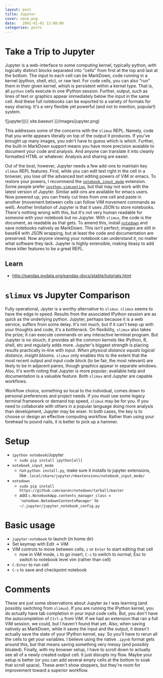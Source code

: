 ```yaml
---
layout: post
title: Jupyter
cover: none.png
date:   2091-01-01 12:00:00
categories: posts
---
```



# Take a Trip to Jupyter

Jupyter is a web-interface to some computing kernel, typically python, with logically distinct blocks separated into "cells" from first at the top and last at the bottom.  The input to each cell can be MarkDown, code running in a kernel (python, shell, etc), or raw text.  For code cells, you can also "run" them in their given kernel, whish is persistent within a kernel type.  That is, all `python` cells execute in one IPython session.  Further, output, such as lines of text or graphics appear immediately below the input in the same cell.  And these full notebooks can be exported to a variety of formats for easy sharing.  It's a very flexible yet powerful (and not to mention, popular!) system.

![jupyter]({{ site.baseurl }}/images/jupyter.png)

This addresses some of the concerns with the `slimux` REPL.  Namely, code that you write appears literally on top of the output it produces.  If you've brought up many images, you odn't have to guess which is which.  Further, the built-in MarkDown support means you have more precision avaiable to document your code and analysis.  And anyone can translate it into cleanly formatted HTML or whatever.  Analysis and sharing are easier.


Out of the bost, however, Jupyter needs a few add-ons to maintain key `slimux` REPL features.  First, while you can edit text right in the cell in a browser, you lose *all* the advanced text editing powers of ViM or emacs.  To restore your powers, I recommend the [`notebook_input_mode`](https://github.com/dvbuntu/notebook_input_mode) extension.  Some people prefer [`ipython-vimception`](https://github.com/ivanov/ipython-vimception), but that may not work with the latest version of Jupyter.  Similar add-ons are available for emacs users.  Now powered up, you can freely cut lines from one cell and paste in another (movement between cells can follow ViM movement commands as well).  Another limitation of Jupyter is that it uses JSON to store notebooks.  There's nothing wrong with this, but it's not very human readable for someone with your notebook but no Jupyter.  With `slimux`, the code is the document, as readable as that gets.  To amend this, install [`notedown`](https://github.com/aaren/notedown) and save notebooks natively as MarkDown.  This isn't perfect; images are still in base64 with JSON wrapping, but at least the code and documentation are preserved.  Now anyone viewing your notebook can understand it, no matter what software they lack.  Jupyter is highly extensible, making iteasy to add these killer features to be a great REPL.

## Learn
* http://pandas.pydata.org/pandas-docs/stable/tutorials.html

# `slimux` vs Jupyter Comparison

Fully operational, Jpyter is a worthy alternative to `slimux`.  `slimux` seems to have the edge in speed.  Results from the associated IPython session are as quick as the underlying python.  Jupyter, perhaps because it is a web service, suffers from some delay.  It's not much, but if it can't keep up with your thoughts and code, it's a bottleneck.  On flexibility, `slimux` also takes the prize; it can execute commands on any interactive terminal program.  But Jupyter is no slouch, it provides all the common kernels like IPython, R, shell, etc and regularly adds more.  Jupyter's biggest strength is placing results practically in-line with input.  *When physical distance equals logical distance, insight blooms*.  `slimux` only enables this to the extent that the most recent output and input code block (to be fair, the most relevant) are likely to be in adjacent panes, though graphics appear in separate windows.  Also, it's worth noting that Jupyter is more popular; available help and documentation is a valuable feature.  Both `slimux` and Jupyter are capable workflows.

Workflow choice, something so local to the individual, comes down to personal preferences and project needs.  If you must use some legacy terminal framework or demand top speed, `slimux` may be for you.  If you need to collaborate with others in a popular language doing more analysis than development, Jupyter may be wiser.  In both cases, the key is to choose or design an effective computing workflow.  Rather than using your forehead to pound nails, it is better to pick up a hammer.

# Setup
* `ipython notebook`/Jupyter
    * `sudo pip install ipython[all]`
* `notebook_input_mode`
    * run `python install.py`, make sure it installs to jupyter extensions, like `.local/share/jupyter/nbextensions/notebook_input_mode/`
* `notedown`
    * `sudo pip install https://github.com/aaren/notedown/tarball/master`
    * add `c.NotebookApp.contents_manager_class = 'notedown.NotedownContentsManager'` to `~/.jupyter/jupyter_notebook_config.py`

# Basic usage
* `jupyter-notebook` to launch (in home dir)
* Set keymap with Edit -> ViM
* ViM controls to move between cells, `i` or `Enter` to start editing that cell
    * now in ViM mode, `i` to go insert, `C-c` to switch to normal, Esc to switch to notebook level vim (rather than cell)
* `C-Enter` to run cell
* `C-s` to save and checkpoint notebook

# Comments
These are just some observations about Jupyter as I was learning (and possibly switching from `slimux`).  If you are running the IPython kernel, you do actually have tab completion in your input code cells.  But, you don't have the autocompletion of `Ctrl-p` from ViM.  If we had an extension that ran a full ViM session, we could, but I haven't found that yet.  Also, when saving natively as MarkDown, while it saves the input and the output, it doesn't actually save the state of your IPython kernel, say.  So you'll have to rerun all the cells to get your variables.  I believe using the native `.ipynb` format gets around this, but that means saving something very messy (and possibly bloated).  Finally, with my browser setup, I have to scroll down to actually see all of a newly created output cell.  It just disrupts my flow.  Maybe your setup is better (or you can add several empty cells at the bottom to soak that scroll space).  These aren't show stoppers, but they're room for improvement toward a superior workflow.

